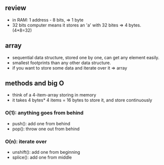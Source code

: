 ## review
- in RAM: 1 address - 8 bits, => 1 byte
- 32 bits computer means it stores an 'a' with 32 bites => 4 bytes. (4*8=32)

## array
- sequential data structure, stored one by one, can get any element easily.
- smallest footprints than any other data structure.
- if you want to store some data and iterate over it => array

## methods and big O
- think of a 4-item-array storing in memory
- it takes 4 bytes* 4 items = 16 bytes to store it, and store continuously

### O(1): anything goes from behind
- push(): add one from behind
- pop(): throw one out from behind

### O(n): iterate over
- unshift(): add one from beginning
- splice(): add one from middle
